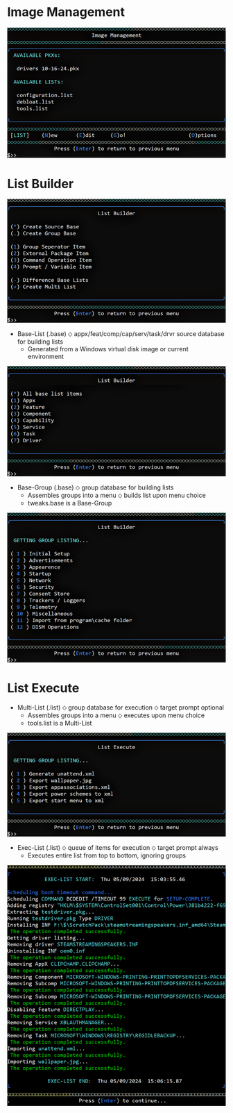 # Image Management
![Alt text](https://raw.githubusercontent.com/joshuacline/documentation/main/windick/png/imagemanagement.png "imagemanagement")

# List Builder
![Alt text](https://raw.githubusercontent.com/joshuacline/documentation/main/windick/png/listbuildermisc.png "listbuildermisc")

- Base-List (.base) ⬦ appx/feat/comp/cap/serv/task/drvr source database for building lists
    - Generated from a Windows virtual disk image or current environment

![Alt text](https://raw.githubusercontent.com/joshuacline/documentation/main/windick/png/listbuilderbase.png "listbuilderbase")
- Base-Group (.base) ⬦ group database for building lists
  - Assembles groups into a menu ⬦ builds list upon menu choice
  - tweaks.base is a Base-Group

![Alt text](https://raw.githubusercontent.com/joshuacline/documentation/main/windick/png/listbuildertweaks.png "listbuildertweaks")

# List Execute
- Multi-List (.list) ⬦ group database for execution ⬦ target prompt optional
  - Assembles groups into a menu ⬦ executes upon menu choice
  - tools.list is a Multi-List

![Alt text](https://raw.githubusercontent.com/joshuacline/documentation/main/windick/png/listexecutemulti.png "listexecutemulti")

- Exec-List (.list) ⬦ queue of items for execution ⬦ target prompt always
  - Executes entire list from top to bottom, ignoring groups

![Alt text](https://raw.githubusercontent.com/joshuacline/documentation/main/windick/png/listexecutelog.png "listexecutelog")
